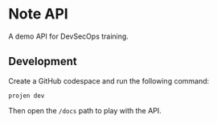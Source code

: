 # Note API

A demo API for DevSecOps training.


## Development

Create a GitHub codespace and run the following command:

```
projen dev
```

Then open the `/docs` path to play with the API.